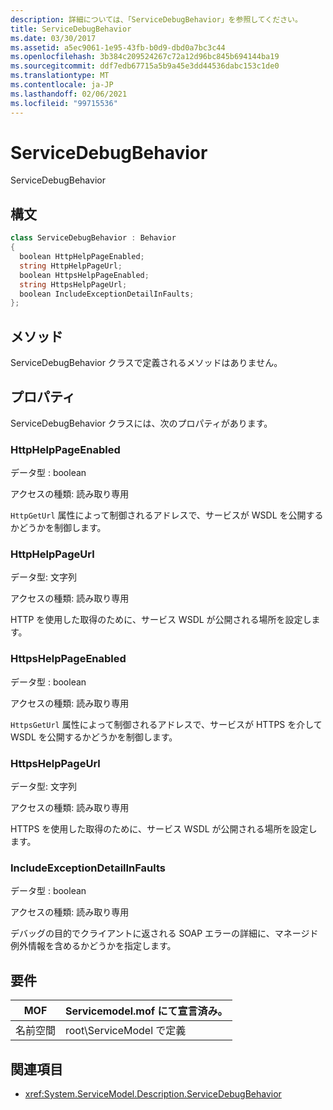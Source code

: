 ```yaml
---
description: 詳細については、「ServiceDebugBehavior」を参照してください。
title: ServiceDebugBehavior
ms.date: 03/30/2017
ms.assetid: a5ec9061-1e95-43fb-b0d9-dbd0a7bc3c44
ms.openlocfilehash: 3b384c209524267c72a12d96bc845b694144ba19
ms.sourcegitcommit: ddf7edb67715a5b9a45e3dd44536dabc153c1de0
ms.translationtype: MT
ms.contentlocale: ja-JP
ms.lasthandoff: 02/06/2021
ms.locfileid: "99715536"
---
```

# <a name="servicedebugbehavior"></a>ServiceDebugBehavior

ServiceDebugBehavior  
  
## <a name="syntax"></a>構文  
  
```csharp
class ServiceDebugBehavior : Behavior  
{  
  boolean HttpHelpPageEnabled;  
  string HttpHelpPageUrl;  
  boolean HttpsHelpPageEnabled;  
  string HttpsHelpPageUrl;  
  boolean IncludeExceptionDetailInFaults;  
};  
```  
  
## <a name="methods"></a>メソッド  

 ServiceDebugBehavior クラスで定義されるメソッドはありません。  
  
## <a name="properties"></a>プロパティ  

 ServiceDebugBehavior クラスには、次のプロパティがあります。  
  
### <a name="httphelppageenabled"></a>HttpHelpPageEnabled  

 データ型 : boolean  
  
 アクセスの種類: 読み取り専用  
  
 `HttpGetUrl` 属性によって制御されるアドレスで、サービスが WSDL を公開するかどうかを制御します。  
  
### <a name="httphelppageurl"></a>HttpHelpPageUrl  

 データ型: 文字列  
  
 アクセスの種類: 読み取り専用  
  
 HTTP を使用した取得のために、サービス WSDL が公開される場所を設定します。  
  
### <a name="httpshelppageenabled"></a>HttpsHelpPageEnabled  

 データ型 : boolean  
  
 アクセスの種類: 読み取り専用  
  
 `HttpsGetUrl` 属性によって制御されるアドレスで、サービスが HTTPS を介して WSDL を公開するかどうかを制御します。  
  
### <a name="httpshelppageurl"></a>HttpsHelpPageUrl  

 データ型: 文字列  
  
 アクセスの種類: 読み取り専用  
  
 HTTPS を使用した取得のために、サービス WSDL が公開される場所を設定します。  
  
### <a name="includeexceptiondetailinfaults"></a>IncludeExceptionDetailInFaults  

 データ型 : boolean  
  
 アクセスの種類: 読み取り専用  
  
 デバッグの目的でクライアントに返される SOAP エラーの詳細に、マネージド例外情報を含めるかどうかを指定します。  
  
## <a name="requirements"></a>要件  
  
|MOF|Servicemodel.mof にて宣言済み。|  
|---------|-----------------------------------|  
|名前空間|root\ServiceModel で定義|  
  
## <a name="see-also"></a>関連項目

- <xref:System.ServiceModel.Description.ServiceDebugBehavior>
